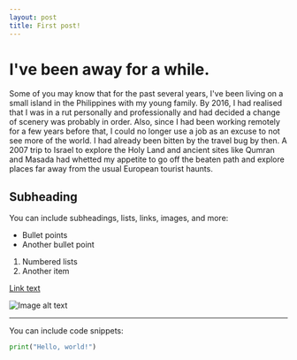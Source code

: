 ```yaml
---
layout: post
title: First post!
---
```


# I've been away for a while.

Some of you may know that for the past several years, I've been living on a small island in the Philippines with my young family. By 2016, I had realised that I was in a rut personally and professionally and had decided a change of scenery was probably in order. Also, since I had been working remotely for a few years before that, I could no longer use a job as an excuse to not see more of the world. I had already been bitten by the travel bug by then. A 2007 trip to Israel to explore the Holy Land and ancient sites like Qumran and Masada had whetted my appetite to go off the beaten path and explore places far away from the usual European tourist haunts.  


## Subheading

You can include subheadings, lists, links, images, and more:

- Bullet points
- Another bullet point

1. Numbered lists
2. Another item

[Link text](https://example.com)

![Image alt text](/path/to/image.png)

---

You can include code snippets:

```python
print("Hello, world!")

